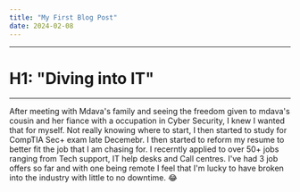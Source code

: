 ```yaml
---
title: "My First Blog Post"
date: 2024-02-08
---
```

---
# H1: "Diving into IT"
---
After meeting with Mdava's family and seeing the freedom given to mdava's cousin and her fiance with a occupation in Cyber Security, 
I knew I wanted that for myself. Not really knowing where to start, I then started to study for CompTIA Sec+ exam late Decemebr. 
I then started to reform my resume to better fit the job that I am chasing for. I recerntly applied to over 50+ jobs ranging from Tech support, IT help desks and Call centres.
I've had 3 job offers so far and with one being remote I feel that I'm lucky to have broken into the industry with little to no downtime.
:joy:
